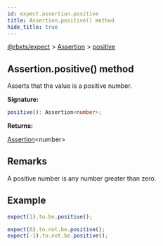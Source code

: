 ```yaml
---
id: expect.assertion.positive
title: Assertion.positive() method
hide_title: true
---
```


[@rbxts/expect](./expect.md) &gt; [Assertion](./expect.assertion.md) &gt; [positive](./expect.assertion.positive.md)

## Assertion.positive() method

Asserts that the value is a positive number.

**Signature:**

```typescript
positive(): Assertion<number>;
```
**Returns:**

[Assertion](./expect.assertion.md)<!-- -->&lt;number&gt;

## Remarks

A positive number is any number greater than zero.

## Example


```ts
expect(1).to.be.positive();

expect(0).to.not.be.positive();
expect(-1).to.not.be.positive();
```
